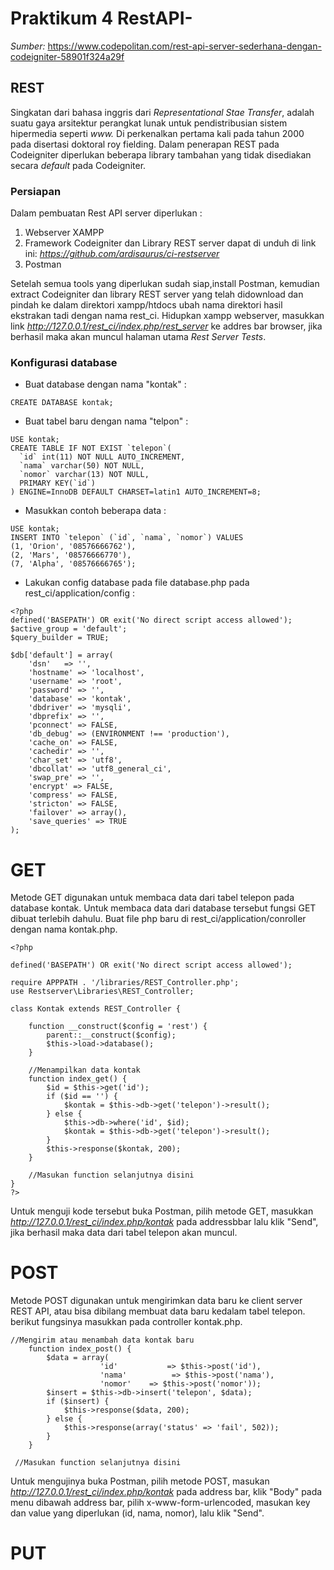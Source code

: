 # Praktikum 4 RestAPI-
*Sumber:* https://www.codepolitan.com/rest-api-server-sederhana-dengan-codeigniter-58901f324a29f

## REST
  Singkatan dari bahasa inggris dari *Representational Stae Transfer*, adalah suatu gaya arsitektur perangkat lunak untuk pendistribusian sistem hipermedia seperti *www.* Di perkenalkan pertama kali pada tahun 2000 pada disertasi doktoral roy fielding.
  Dalam penerapan REST pada Codeigniter diperlukan beberapa library tambahan yang tidak disediakan secara *default* pada Codeigniter.


### Persiapan
  Dalam pembuatan Rest API server diperlukan :
  1. Webserver XAMPP
  2. Framework Codeigniter dan Library REST server dapat di unduh di link ini:
     *https://github.com/ardisaurus/ci-restserver*
  3. Postman
     
  Setelah semua tools yang diperlukan sudah siap,install Postman, kemudian extract Codeigniter dan library REST server yang telah didownload dan pindah ke dalam direktori xampp/htdocs ubah nama direktori hasil ekstrakan tadi dengan nama rest_ci.
  Hidupkan xampp webserver, masukkan link *http://127.0.0.1/rest_ci/index.php/rest_server* ke addres bar browser, jika berhasil maka akan muncul halaman utama *Rest Server Tests*.
  

### Konfigurasi database
* Buat database dengan nama "kontak" :
```
CREATE DATABASE kontak;
```
* Buat tabel baru dengan nama "telpon" :
```
USE kontak;
CREATE TABLE IF NOT EXIST `telepon`(
  `id` int(11) NOT NULL AUTO_INCREMENT,
  `nama` varchar(50) NOT NULL,
  `nomor` varchar(13) NOT NULL,
  PRIMARY KEY(`id`)
) ENGINE=InnoDB DEFAULT CHARSET=latin1 AUTO_INCREMENT=8;
```
* Masukkan contoh beberapa data :
```
USE kontak;
INSERT INTO `telepon` (`id`, `nama`, `nomor`) VALUES
(1, 'Orion', '08576666762'),
(2, 'Mars', '08576666770'),
(7, 'Alpha', '08576666765');
```
* Lakukan config database pada file database.php pada rest_ci/application/config :
```
<?php
defined('BASEPATH') OR exit('No direct script access allowed');
$active_group = 'default';
$query_builder = TRUE;

$db['default'] = array(
    'dsn'   => '',
    'hostname' => 'localhost',
    'username' => 'root',
    'password' => '',
    'database' => 'kontak',
    'dbdriver' => 'mysqli',
    'dbprefix' => '',
    'pconnect' => FALSE,
    'db_debug' => (ENVIRONMENT !== 'production'),
    'cache_on' => FALSE,
    'cachedir' => '',
    'char_set' => 'utf8',
    'dbcollat' => 'utf8_general_ci',
    'swap_pre' => '',
    'encrypt' => FALSE,
    'compress' => FALSE,
    'stricton' => FALSE,
    'failover' => array(),
    'save_queries' => TRUE
);
```

# GET
  Metode GET digunakan untuk membaca data dari tabel telepon pada database kontak. Untuk membaca data dari database tersebut fungsi GET dibuat terlebih dahulu. Buat file php baru di rest_ci/application/conroller dengan nama kontak.php.
```
<?php

defined('BASEPATH') OR exit('No direct script access allowed');

require APPPATH . '/libraries/REST_Controller.php';
use Restserver\Libraries\REST_Controller;

class Kontak extends REST_Controller {

    function __construct($config = 'rest') {
        parent::__construct($config);
        $this->load->database();
    }

    //Menampilkan data kontak
    function index_get() {
        $id = $this->get('id');
        if ($id == '') {
            $kontak = $this->db->get('telepon')->result();
        } else {
            $this->db->where('id', $id);
            $kontak = $this->db->get('telepon')->result();
        }
        $this->response($kontak, 200);
    }

    //Masukan function selanjutnya disini
}
?>
```
Untuk menguji kode tersebut buka Postman, pilih metode GET, masukkan *http://127.0.0.1/rest_ci/index.php/kontak* pada addressbbar lalu klik "Send", jika berhasil maka data dari tabel telepon akan muncul.

# POST
  Metode POST digunakan untuk mengirimkan data baru ke client server REST API, atau bisa dibilang membuat data baru kedalam tabel telepon. berikut fungsinya masukkan pada controller kontak.php.
```
//Mengirim atau menambah data kontak baru
    function index_post() {
        $data = array(
                    'id'           => $this->post('id'),
                    'nama'          => $this->post('nama'),
                    'nomor'    => $this->post('nomor'));
        $insert = $this->db->insert('telepon', $data);
        if ($insert) {
            $this->response($data, 200);
        } else {
            $this->response(array('status' => 'fail', 502));
        }
    }

 //Masukan function selanjutnya disini
```
Untuk mengujinya buka Postman, pilih metode POST, masukan *http://127.0.0.1/rest_ci/index.php/kontak* pada address bar, klik "Body" pada menu dibawah address bar, pilih x-www-form-urlencoded, masukan key dan value yang diperlukan (id, nama, nomor), lalu klik "Send".

# PUT
